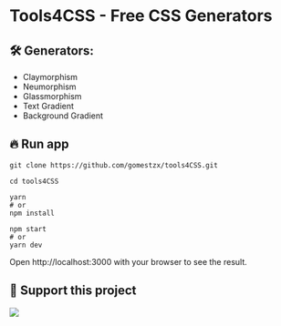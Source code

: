 # Tools4CSS - Free CSS Generators
<h2>🛠︎ Generators:</h2>


- Claymorphism
- Neumorphism
- Glassmorphism
- Text Gradient
- Background Gradient

<h2>🔥 Run app</h2>

```
git clone https://github.com/gomestzx/tools4CSS.git

cd tools4CSS

yarn 
# or
npm install

npm start
# or
yarn dev
```
Open http://localhost:3000 with your browser to see the result. 
<h2>🌟 Support this project</h2>

![](https://user-images.githubusercontent.com/48997634/174794647-0c851917-e5c9-4fb9-bf88-b61d89dc2f4f.gif)

